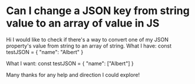 
# Can I change a JSON key from string value to an array of value in JS

Hi I would like to check if there's a way to convert one of my JSON property's value from string to an array of string.
What I have:
const testJSON = {
  "name": "Albert"
}

What I want:
const testJSON = {
  "name": ["Albert"]
}

Many thanks for any help and direction I could explore!

        